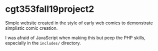 # cgt353fall19project2
Simple website created in the style of early web comics to demonstrate simplistic comic creation.

I was afraid of JavaScript when making this but peep the PHP skills, especially in the `includes/` directory.
